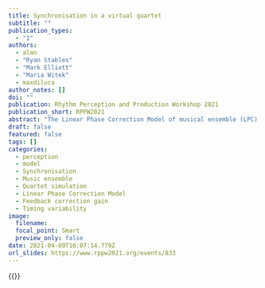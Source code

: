 ```yaml
---
title: Synchronisation in a virtual quartet
subtitle: ""
publication_types:
  - "1"
authors:
  - alan
  - "Ryan Stables"
  - "Mark Elliott"
  - "Maria Witek"
  - maxdiluca
author_notes: []
doi: ""
publication: Rhythm Perception and Production Workshop 2021
publication_short: RPPW2021
abstract: "The Linear Phase Correction Model of musical ensemble (LPC) (Wing et al., 2014) suggests each player in a string quartet corrects the timing of the next note as a proportion of the asynchronies with the other three players on the previous note. In the present study, we used a quartet simulation which implemented the LPC model, to examine synchronisation of a participant performing as violin 1 with three virtual players playing violin 2, viola and cello. We were interested to determine whether the participant’s timing would be affected by the timing variability and correction gain of the three virtual players. The simulation involved a performance of an excerpt from Haydn Opus 74 No 1(4). Participants tapped on a midi-interfaced drum pad to produce a succession of automatically sequenced notes comprising the (violin 1) melody with the accompaniment notes produced by the virtual players on violin 2, viola and cello. The virtual player note onsets were timed according to the LPC model with pre-specified correction gains and timing variability. We used a two-by-two design, comparing the effects of setting violin 2 variability lower or higher than viola and cello crossed with correction gain set lower or higher than viola and cello. Analysis of the note onset times according to the bGLS method (Jacoby et al 2016) revealed that participants reduced their correction gain with respect to violin 2 when violin 2 variability was higher or correction gain was higher. We suggest these changes reflect sensitivity and adaptivity of participants performing as violin 1 to the timing characteristics of the other three players in the virtual ensemble. Further research is needed to determine whether similar effects would be observed if the participant were playing a real instrument with the virtual ensemble."
draft: false
featured: false
tags: []
categories:
  - perception
  - model
  - Synchronisation
  - Music ensemble
  - Quartet simulation
  - Linear Phase Correction Model
  - Feedback correction gain
  - Timing variability
image:
  filename:
  focal_point: Smart
  preview_only: false
date: 2021-04-09T16:07:14.779Z
url_slides: https://www.rppw2021.org/events/833
---
```


{{<youtube id="xAPT1nixflU">}}
